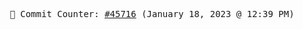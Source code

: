 <p align="center">
    <samp>
        📮 Commit Counter: <a href="https://github.com/Javascript-void0/Javascript-void0/commits/main">#45716</a> (January 18, 2023 @ 12:39 PM)
    </samp>
</p>